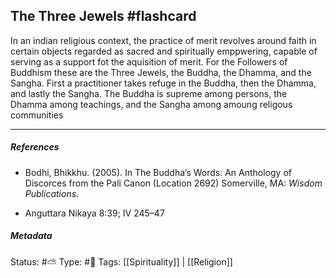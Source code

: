 ## The Three Jewels #flashcard 

In an indian religious context, the practice of merit revolves around faith in certain objects regarded as sacred and spiritually emppwering, capable of serving as a support fot the aquisition of merit. For the Followers of Buddhism these are the Three Jewels, the Buddha, the Dhamma, and the Sangha. First a practitioner takes refuge in the Buddha, then the Dhamma, and lastly the Sangha. The Buddha is supreme among persons, the Dhamma among teachings, and the Sangha among amoung religous communities

___

##### References

- Bodhi, Bhikkhu. (2005). In The Buddha’s Words: An Anthology of Discorces from the Pali Canon (Location 2692) Somerville, MA: _Wisdom Publications_.

- Anguttara Nikaya 8:39; IV 245–47


##### Metadata
Status: #⛅️ 
Type: #🔵 
Tags: [[Spirituality]] | [[Religion]]